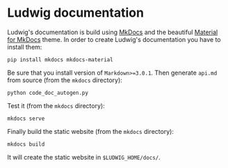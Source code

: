 Ludwig documentation
====================

Ludwig's documentation is build using [MkDocs](https://www.mkdocs.org/) and the beautiful [Material for MkDocs](https://squidfunk.github.io/mkdocs-material/) theme.
In order to create Ludwig's documentation you have to install them:

```
pip install mkdocs mkdocs-material
```

Be sure that you install version of `Markdown>=3.0.1`. Then generate `api.md` from source (from the `mkdocs` directory):

```
python code_doc_autogen.py
```

Test it (from the `mkdocs` directory):

```
mkdocs serve
```

Finally build the static website (from the `mkdocs` directory):

```
mkdocs build
```

It will create the static website in `$LUDWIG_HOME/docs/`.
